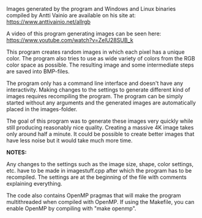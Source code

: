 Images generated by the program and Windows and Linux binaries compiled by Antti Vainio are available on his site at:
https://www.anttivainio.net/allrgb

A video of this program generating images can be seen here:
https://www.youtube.com/watch?v=ZelU28SUB_k

This program creates random images in which each pixel has a unique color. The program also tries to use as wide variety of colors from the RGB color space as possible. The resulting image and some intermediate steps are saved into BMP-files.

The program only has a command line interface and doesn't have any interactivity. Making changes to the settings to generate different kind of images requires recompiling the program. The program can be simply started without any arguments and the generated images are automatically placed in the images-folder.

The goal of this program was to generate these images very quickly while still producing reasonably nice quality. Creating a massive 4K image takes only around half a minute. It could be possible to create better images that have less noise but it would take much more time.

**NOTES:**

Any changes to the settings such as the image size, shape, color settings, etc. have to be made in imagestuff.cpp after which the program has to be recompiled. The settings are at the beginning of the file with comments explaining everything.

The code also contains OpenMP pragmas that will make the program multithreaded when compiled with OpenMP. If using the Makefile, you can enable OpenMP by compiling with "make openmp".
